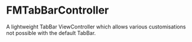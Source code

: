 # FMTabBarController
A lightweight TabBar ViewController which allows various customisations not possible with the default TabBar.
